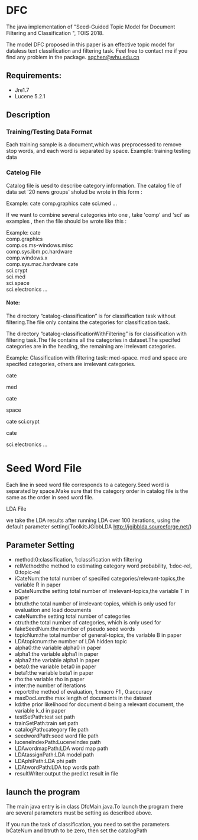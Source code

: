 DFC
====

The java implementation of "Seed-Guided Topic Model for Document Filtering and Classification ", TOIS 2018. 

The model DFC proposed in this paper is an effective topic model for dataless text classification and filtering task.
Feel free to contact me if you find any problem in the package.
sqchen@whu.edu.cn 

## Requirements:
* Jre1.7
* Lucene 5.2.1

## Description
### Training/Testing Data Format
Each training sample is a document,which was preprocessed to remove stop words,  and each word is separated by space.
Example: training testing data

### Catelog File
Catalog file is uesd to describe category information. The catalog file of data set '20 news groups' sholud be wrote in this form : 

Example: 
cate 
comp.graphics 
cate 
sci.med ... 
  
  
If we want to combine several categories into one , take 'comp' and 'sci' as examples , then the file should be wrote like this : 

Example: 
cate  
comp.graphics  
comp.os.ms-windows.misc  
comp.sys.ibm.pc.hardware  
comp.windows.x  
comp.sys.mac.hardware 
cate  
sci.crypt  
sci.med  
sci.space  
sci.electronics ... 
 
#### Note:
The directory “catalog-classification” is for classification task without filtering.The file only contains the categories for classification task. 

The directory “catalog-classificationWithFiltering” is for classification with filtering task.The file contains all the categories in dataset.The specifed categories are in the heading, the remaining are irrelevant categories. 

Example: 
Classification with filtering task: med-space. med and space are specifed categories, others are irrelevant categories. 

cate 

med 

cate 

space 

cate 
sci.crypt 

cate 

sci.electronics ... 

# Seed Word File
Each line in seed word file corresponds to a category.Seed word is separated by space.Make sure that the category order in catalog file is the same as the order in seed word file. 

LDA File 

we take the LDA results after running LDA over 100 iterations, using the default parameter setting(Toolkit:JGibbLDA http://jgibblda.sourceforge.net/)

## Parameter Setting
* method:0:classification, 1:classification with filtering 
* relMethod:the method to estimating category word probability, 1:doc-rel, 0:topic-rel        
* iCateNum:the total number of specifed categories/relevant-topics,the variable R in paper
* bCateNum:the setting total number of irrelevant-topics,the variable T in paper
* btruth:the total number of irrelevant-topics, which is only used for evaluation and load documents
* cateNum:the setting total number of categories
* ctruth:the total number of categories, which is only used for 
* fakeSeedNum:the number of pseudo seed words
* topicNum:the total number of general-topics, the variable B in paper
* LDAtopicnum:the number of LDA hidden topic
* alpha0:the variable alpha0 in paper  
* alpha1:the variable alpha1 in paper
* alpha2:the variable alpha1 in paper
* beta0:the variable beta0 in paper
* beta1:the variable beta1 in paper
* rho:the variable rho in paper
* inter:the number of iterations
* report:the method of evaluation, 1:macro F1 , 0:accuracy
* maxDocLen:the max length of documents in the dataset
* kd:the prior likelihood for document d being a relevant document, the variable k_d in paper
* testSetPath:test set path
* trainSetPath:train set path
* catalogPath:category file path
* seedwordPath:seed word file path
* luceneIndexPath:LuceneIndex path
* LDAwordmapPath:LDA word map path
* LDAtassignPath:LDA model path
* LDAphiPath:LDA phi path
* LDAtwordPath:LDA top words path
* resultWriter:output the predict result in file

## launch the program

The main java entry is in class DfcMain.java.To launch the program there are several parameters must be setting as described above.  

If you run the task of classification, you need to set the parameters bCateNum and btruth to be zero, then set the catalogPath

